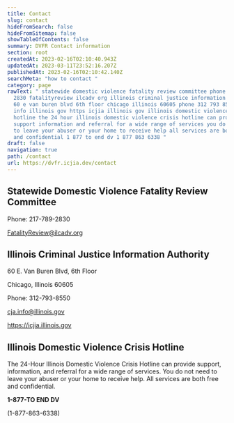 ```yaml
---
title: Contact
slug: contact
hideFromSearch: false
hideFromSitemap: false
showTableOfContents: false
summary: DVFR Contact information
section: root
createdAt: 2023-02-16T02:10:40.943Z
updatedAt: 2023-03-11T23:52:16.207Z
publishedAt: 2023-02-16T02:10:42.140Z
searchMeta: "how to contact "
category: page
rawText: " statewide domestic violence fatality review committee phone 217 789
  2830 fatalityreview ilcadv org illinois criminal justice information authority
  60 e van buren blvd 6th floor chicago illinois 60605 phone 312 793 8550 cja
  info illinois gov https icjia illinois gov illinois domestic violence crisis
  hotline the 24 hour illinois domestic violence crisis hotline can provide
  support information and referral for a wide range of services you do not need
  to leave your abuser or your home to receive help all services are both free
  and confidential 1 877 to end dv 1 877 863 6338 "
draft: false
navigation: true
path: /contact
url: https://dvfr.icjia.dev/contact
---
```


## Statewide Domestic Violence Fatality Review Committee

Phone: 217-789-2830

FatalityReview@ilcadv.org

## Illinois Criminal Justice Information Authority

60 E. Van Buren Blvd, 6th Floor 

Chicago, Illinois 60605

Phone: 312-793-8550

cja.info@illinois.gov

https://icjia.illinois.gov

## Illinois Domestic Violence Crisis Hotline

The 24-Hour Illinois Domestic Violence Crisis Hotline can provide support, information, and referral for a wide range of services. You do not need to leave your abuser or your home to receive help. All services are both free and confidential.


**1-877-TO END DV**

(1-877-863-6338)

